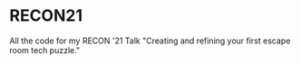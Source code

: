 # RECON21
All the code for my RECON '21 Talk "Creating and refining your first escape room tech puzzle."
